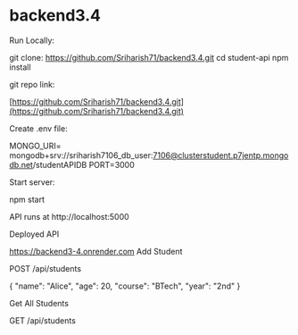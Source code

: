 # backend3.4
Run Locally:

git clone: https://github.com/Sriharish71/backend3.4.git
cd student-api
npm install

git repo link:

[https://github.com/Sriharish71/backend3.4.git](https://github.com/Sriharish71/backend3.4.git)

Create .env file:

MONGO_URI= mongodb+srv://sriharish7106_db_user:7106@clusterstudent.p7jentp.mongodb.net/studentAPIDB
PORT=3000

Start server:

npm start

API runs at http://localhost:5000

Deployed API

https://backend3-4.onrender.com
Add Student

POST /api/students

{
  "name": "Alice",
  "age": 20,
  "course": "BTech",
  "year": "2nd"
}

Get All Students

GET /api/students
